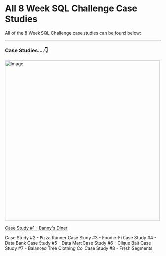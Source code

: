 # All 8 Week SQL Challenge Case Studies
All of the 8 Week SQL Challenge case studies can be found below:

***

### Case Studies....👇
<img src="https://user-images.githubusercontent.com/81607668/127727503-9d9e7a25-93cb-4f95-8bd0-20b87cb4b459.png" alt="Image" width="500" height="520">

[Case Study #1 - Danny's Diner](https://8weeksqlchallenge.com/case-study-1/)

Case Study #2 - Pizza Runner
Case Study #3 - Foodie-Fi
Case Study #4 - Data Bank
Case Study #5 - Data Mart
Case Study #6 - Clique Bait
Case Study #7 - Balanced Tree Clothing Co.
Case Study #8 - Fresh Segments
